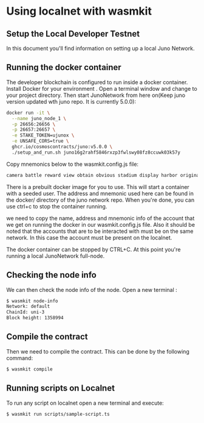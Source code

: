 # Using localnet with wasmkit

## Setup the Local Developer Testnet

In this document you'll find information on setting up a local Juno Network.

## Running the docker container

The developer blockchain is configured to run inside a docker container. Install Docker for your environment .
Open a terminal window and change to your project directory. Then start JunoNetwork from here on(Keep juno version updated wth juno repo. It is currently 5.0.0):
```bash
docker run -it \
  --name juno_node_1 \
  -p 26656:26656 \
  -p 26657:26657 \
  -e STAKE_TOKEN=ujunox \
  -e UNSAFE_CORS=true \
  ghcr.io/cosmoscontracts/juno:v5.0.0 \
  ./setup_and_run.sh juno16g2rahf5846rxzp3fwlswy08fz8ccuwk03k57y 
```
Copy mnemonics below to the wasmkit.config.js file:

```bash
camera battle reward view obtain obvious stadium display harbor original link trigger venture tip exhibit ladder ride captain breeze replace brand tape narrow recycle
```
There is a prebuilt docker image for you to use. This will start a container with a seeded user. The address and mnemonic used here can be found in the docker/ directory of the juno network repo. When you're done, you can use ctrl+c to stop the container running.

we need to copy the name, address and mnemonic info of the account that we get on running the docker in our wasmkit.config.js file. Also it should be noted that the accounts that are to be interacted with must be on the same network. In this case the account must be present on the localnet.

The docker container can be stopped by CTRL+C. At this point you're running a local JunoNetwork full-node. 

## Checking the node info

We can then check the node info of the node. Open a new terminal :

```bash
$ wasmkit node-info
Network: default
ChainId: uni-3
Block height: 1358994
```

## Compile the contract

Then we need to compile the contract. This can be done by the following command:

```bash
$ wasmkit compile
```

## Running scripts on Localnet

To run any script on localnet open a new terminal and execute:

```bash
$ wasmkit run scripts/sample-script.ts
```
